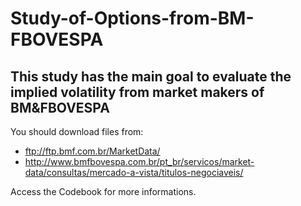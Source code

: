 # Study-of-Options-from-BM-FBOVESPA

## This study has the main goal to evaluate the implied volatility from market makers of BM&FBOVESPA

You should download files from:
- ftp://ftp.bmf.com.br/MarketData/
- http://www.bmfbovespa.com.br/pt_br/servicos/market-data/consultas/mercado-a-vista/titulos-negociaveis/

Access the Codebook for more informations.
